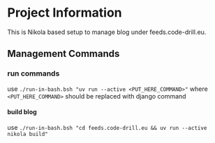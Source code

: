 # Project Information

This is Nikola based setup to manage blog under feeds.code-drill.eu.

## Management Commands

### run commands
use `./run-in-bash.bsh "uv run --active <PUT_HERE_COMMAND>"` where `<PUT_HERE_COMMAND>` should be replaced with django command

#### build blog
use `./run-in-bash.bsh "cd feeds.code-drill.eu && uv run --active nikola build"`

